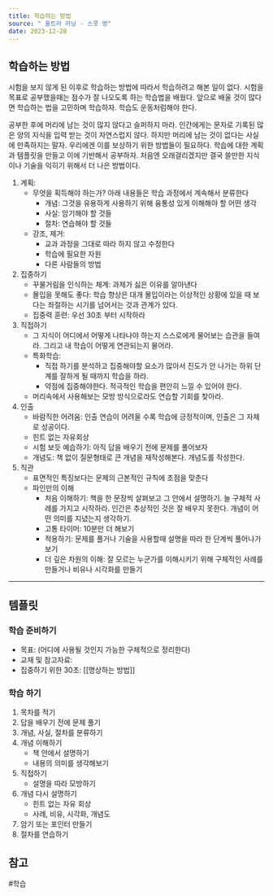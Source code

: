 ```yaml
---
title: 학습하는 방법
source: " 울트라 러닝 - 스콧 영"
date: 2023-12-28
---
```

## 학습하는 방법

시험을 보지 않게 된 이후로 학습하는 방법에 따라서 학습하려고 해본 일이 없다. 시험을 목표로 공부했을때는 점수가 잘 나오도록 하는 학습법을 배웠다. 앞으로 배울 것이 많다면 학습하는 법을 고민하며 학습하자. 학습도 운동처럼해야 한다.

공부한 후에 머리에 남는 것이 많지 않다고 슬퍼하지 마라. 인간에게는 문자로 기록된 많은 양의 지식을 입력 받는 것이 자연스럽지 않다. 하지만 머리에 남는 것이 없다는 사실에 만족하지는 말자. 우리에겐 이를 보상하기 위한 방법들이 필요하다. 학습에 대한 계획과 템플릿을 만들고 이에 기반해서 공부하자. 처음엔 오래걸리겠지만 결국 쓸만한 지식이나 기술을 익히기 위해서 더 나은 방법이다.  

1. 계획: 
	- 무엇을 획득해야 하는가?	아래 내용들은 학습 과정에서 계속해서 분류한다
		- 개념: 그것을 유용하게 사용하기 위해 융통성 있게 이해해야 할 어떤 생각 
		- 사실: 암기해야 할 것들
		- 절차:  연습해야 할 것들
	- 강조, 제거: 
		- 교과 과정을 그대로 따라 하지 않고 수정한다
		- 학습에 필요한 자원
		- 다른 사람들의 방법 
2. 집중하기
	- 꾸물거림을 인식하는 체계: 과제가 싫은 이유를 알아낸다
	- 몰입을 못해도 좋다: 학습 향상은 대개 몰입이라는 이상적인 상황에 있을 때 보다는 좌절하는 시기를 넘어서는 것과 관계가 있다. 
	- 집중력 훈련: 우선 30초 부터 시작하라
3. 직접하기
	- 그 지식이 어디에서 어떻게 나타나야 하는지 스스로에게 물어보는 습관을 들여라. 그리고 내 학습이 어떻게 연관되는지 물어라. 
	- 특화학습: 
		- 직접 하기를 분석하고 집중해야할 요소가 많아서 진도가 안 나가는 하위 단계를 잘하게 될 때까지 학습을 하라. 
		- 약점에 집중해야한다. 적극적인 학습을 편안히 느낄 수 있어야 한다. 
	- 머리속에서 사용해보는 모방 방식으로라도 연습할 기회를 찾아라. 
4. 인출
	- 바람직한 어려움: 인출 연습이 어려울 수록 학습에 긍정적이며, 인출은 그 자체로 성공이다. 
	- 힌트 없는 자유회상
	- 시험 보듯 예습하기: 아직 답을 배우기 전에 문제를 풀어보자
	- 개념도: 책 없이 질문형태로 큰 개념을 재작성해본다. 개념도를 작성한다.
5. 직관
	- 표면적인 특징보다는 문제의 근본적인 규칙에 초점을 맞춘다
	- 파인만의 이해
		- 처음 이해하기: 책을 한 문장씩 살펴보고 그 안에서 설명하기. 늘 구체적 사례를 가지고 시작하라. 인간은 추상적인 것은 잘 배우지 못한다. 개념이 어떤 의미를 지녔는지 생각하기.
		- 고통 타이머: 10분만 더 해보기
		- 적용하기: 문제를 풀거나 기술을 사용할때 설명을 따라 한 단계씩 풀어나가보기
		- 더 깊은 차원의 이해: 잘 모르는 누군가를 이해시키기 위해 구체적인 사례를 만들거나 비유나 시각화를 만들기

---

## 템플릿
### 학습 준비하기
- 목표: (어디에 사용될 것인지 가능한 구체적으로 정리한다)
- 교재 및 참고자료: 
- 집중하기 위한 30초: [[명상하는 방법]]

### 학습 하기  
1. 목차를 적기  
2. 답을 배우기 전에 문제 풀기  
3. 개념, 사실, 절차를 분류하기  
4. 개념 이해하기  
	- 책 안에서 설명하기  
	- 내용의 의미를 생각해보기  
5. 직접하기  
	- 설명을 따라 모방하기  
6. 개념 다시 설명하기  
	- 힌트 없는 자유 회상  
	- 사례, 비유, 시각화, 개념도  
7. 암기 또는 포인터 만들기  
8. 절차를 연습하기

## 참고

#학습 

